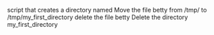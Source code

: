  script that creates a directory named
 Move the file betty from /tmp/ to /tmp/my_first_directory 
delete the file betty
 Delete the directory my_first_directory
